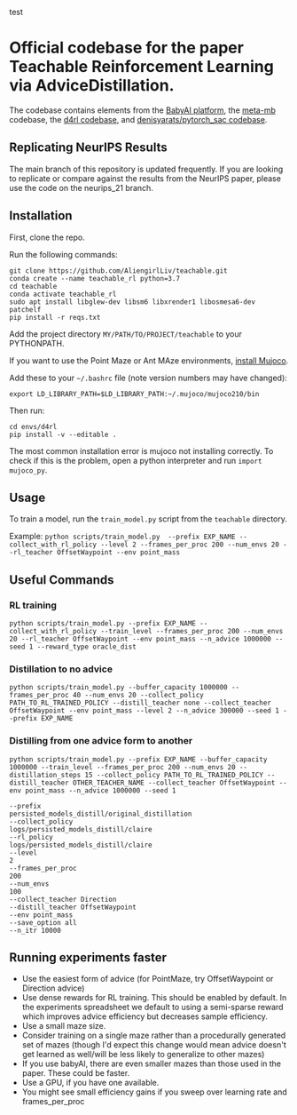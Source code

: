 test

# Official codebase for the paper Teachable Reinforcement Learning via AdviceDistillation.

The codebase contains elements from the [BabyAI platform](https://github.com/mila-iqia/babyai), the [meta-mb](https://github.com/iclavera/meta-mb) codebase, the [d4rl codebase](https://github.com/rail-berkeley/d4rl), and [denisyarats/pytorch_sac codebase](https://github.com/denisyarats/pytorch_sac).

## Replicating NeurIPS Results

The main branch of this repository is updated frequently. If you are looking to replicate or compare against the results from the NeurIPS paper, please use the code on the neurips_21 branch.


## Installation

First, clone the repo.

Run the following commands:

```
git clone https://github.com/AliengirlLiv/teachable.git
conda create --name teachable_rl python=3.7
cd teachable
conda activate teachable_rl
sudo apt install libglew-dev libsm6 libxrender1 libosmesa6-dev patchelf
pip install -r reqs.txt

```
Add the project directory `MY/PATH/TO/PROJECT/teachable` to your PYTHONPATH.

If you want to use the Point Maze or Ant MAze environments, [install Mujoco](https://github.com/openai/mujoco-py).

Add these to your `~/.bashrc` file (note version numbers may have changed):
```
export LD_LIBRARY_PATH=$LD_LIBRARY_PATH:~/.mujoco/mujoco210/bin
```


Then run:
```
cd envs/d4rl
pip install -v --editable .
```

The most common installation error is mujoco not installing correctly. To check if this is the problem, open a python interpreter and run `import mujoco_py`.


## Usage

To train a model, run the `train_model.py` script from the `teachable` directory.

Example: `python scripts/train_model.py  --prefix EXP_NAME --collect_with_rl_policy --level 2 --frames_per_proc 200 --num_envs 20 --rl_teacher OffsetWaypoint --env point_mass`


## Useful Commands

### RL training
```
python scripts/train_model.py --prefix EXP_NAME --collect_with_rl_policy --train_level --frames_per_proc 200 --num_envs 20 --rl_teacher OffsetWaypoint --env point_mass --n_advice 1000000 --seed 1 --reward_type oracle_dist
```

### Distillation to no advice 
```
python scripts/train_model.py --buffer_capacity 1000000 --frames_per_proc 40 --num_envs 20 --collect_policy PATH_TO_RL_TRAINED_POLICY --distill_teacher none --collect_teacher OffsetWaypoint --env point_mass --level 2 --n_advice 300000 --seed 1 --prefix EXP_NAME
```

### Distilling from one advice form to another
```
python scripts/train_model.py --prefix EXP_NAME --buffer_capacity 1000000 --train_level --frames_per_proc 200 --num_envs 20 --distillation_steps 15 --collect_policy PATH_TO_RL_TRAINED_POLICY --distill_teacher OTHER_TEACHER_NAME --collect_teacher OffsetWaypoint --env point_mass --n_advice 1000000 --seed 1
```

```
--prefix
persisted_models_distill/original_distillation
--collect_policy
logs/persisted_models_distill/claire
--rl_policy
logs/persisted_models_distill/claire
--level
2
--frames_per_proc
200
--num_envs
100
--collect_teacher Direction
--distill_teacher OffsetWaypoint
--env point_mass
--save_option all
--n_itr 10000
```

## Running experiments faster

* Use the easiest form of advice (for PointMaze, try OffsetWaypoint or Direction advice)
* Use dense rewards for RL training. This should be enabled by default. In the experiments spreadsheet we default to using a semi-sparse reward which improves advice efficiency but decreases sample efficiency.
* Use a small maze size.
* Consider training on a single maze rather than a procedurally generated set of mazes (though I'd expect this change would mean advice doesn't get learned as well/will be less likely to generalize to other mazes)
* If you use babyAI, there are even smaller mazes than those used in the paper. These could be faster.
* Use a GPU, if you have one available.
* You might see small efficiency gains if you sweep over learning rate and frames_per_proc